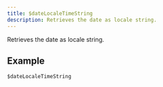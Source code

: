 ```yaml
---
title: $dateLocaleTimeString
description: Retrieves the date as locale string.
---
```


Retrieves the date as locale string.
## Example
```eats
$dateLocaleTimeString
```